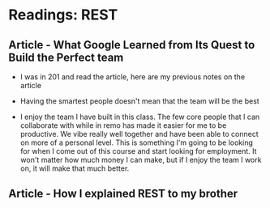 # Readings: REST

## Article - What Google Learned from Its Quest to Build the Perfect team

- I was in 201 and read the article, here are my previous notes on the article

- Having the smartest people doesn't mean that the team will be the best

- I enjoy the team I have built in this class. The few core people that I can collaborate with while in remo has made it easier for me to be productive. We vibe really well together and have been able to connect on more of a personal level. This is something I'm going to be looking for when I come out of this course and start looking for employment. It won't matter how much money I can make, but if I enjoy the team I work on, it will make that much better.

## Article - How I explained REST to my brother

